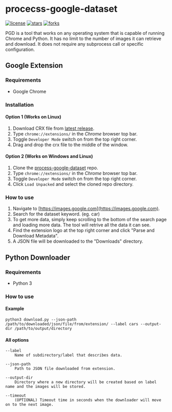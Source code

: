 # procecss-google-dataset
[![license](https://img.shields.io/github/license/masesk/process-google-dataset.svg)](https://github.com/masesk/process-google-dataset/blob/master/README.md)
[![stars](https://img.shields.io/github/stars/masesk/process-google-dataset.svg?style=social)](https://github.com/masesk/process-google-dataset/stargazers)
[![forks](https://img.shields.io/github/forks/masesk/process-google-dataset?style=social)](https://github.com/masesk/process-google-dataset/network/members)

PGD is a tool that works on any operating system that is capable of running Chrome and Python. It has no limit to the number of images it can retrieve and download. It does not require any subprocess call or specific configuration.

## Google Extension

### Requirements

* Google Chrome

### Installation

#### Option 1 (Works on Linux)
1. Download CRX file from [latest release](https://github.com/masesk/process-google-dataset/releases).
2. Type ```chrome://extensions/``` in the *Chrome* browser top bar.
3. Toggle ```Developer Mode``` switch on from the top right corner.
4. Drag and drop the crx file to the middle of the window.

#### Option 2 (Works on Windows and Linux)
1. Clone the [process-google-dataset](https://github.com/masesk/process-google-dataset/) repo.
2. Type ```chrome://extensions/``` in the *Chrome* browser top bar.
3. Toggle ```Developer Mode``` switch on from the top right corner.
4. Click ```Load Unpacked``` and select the cloned repo directory.

### How to use

1. Navigate to [https://images.google.com](https://images.google.com).
2. Search for the dataset keyword. (eg. car)
3. To get more data, simply keep scrolling to the bottom of the search 
page and loading more data. The tool will retrive all the data it can see. 
4. Find the extension logo at the top right corner and click "Parse and Download Metadata".
5. A JSON file will be downloaded to the "Downloads" directory.

## Python Downloader

### Requirements

* Python 3

### How to use

#### Example

```
python3 download.py --json-path /path/to/downloaded/json/file/from/extension/ --label cars --output-dir /path/to/output/directory
```

#### All options

```
--label
    Name of subdirectory/label that describes data.

--json-path
    Path to JSON file downloaded from extension.

--output-dir
    Directory where a new directory will be created based on label name and the images will be stored.

--timeout 
    (OPTIONAL) Timeout time in seconds when the downloader will move on to the next image.

```